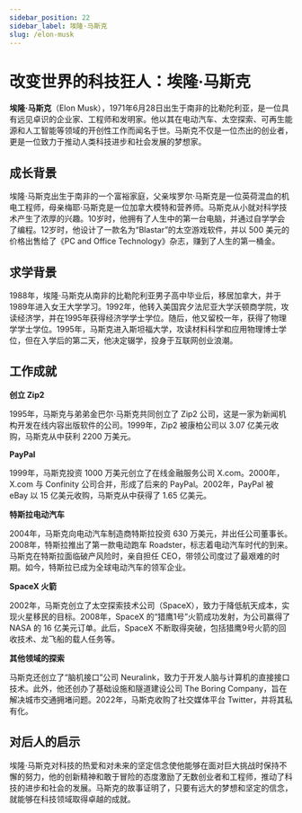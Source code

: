 ```yaml
---
sidebar_position: 22
sidebar_label: 埃隆·马斯克
slug: /elon-musk
---
```


# 改变世界的科技狂人：埃隆·马斯克

**埃隆·马斯克**（Elon Musk），1971年6月28日出生于南非的比勒陀利亚，是一位具有远见卓识的企业家、工程师和发明家。他以其在电动汽车、太空探索、可再生能源和人工智能等领域的开创性工作而闻名于世。马斯克不仅是一位杰出的创业者，更是一位致力于推动人类科技进步和社会发展的梦想家。

## 成长背景

埃隆·马斯克出生于南非的一个富裕家庭，父亲埃罗尔·马斯克是一位英荷混血的机电工程师，母亲梅耶·马斯克是一位加拿大模特和营养师。马斯克从小就对科学技术产生了浓厚的兴趣。10岁时，他拥有了人生中的第一台电脑，并通过自学学会了编程。12岁时，他设计了一款名为“Blastar”的太空游戏软件，并以 500 美元的价格出售给了《PC and Office Technology》杂志，赚到了人生的第一桶金。

## 求学背景

1988年，埃隆·马斯克从南非的比勒陀利亚男子高中毕业后，移居加拿大，并于1989年进入女王大学学习。1992年，他转入美国宾夕法尼亚大学沃顿商学院，攻读经济学，并在1995年获得经济学学士学位。随后，他又留校一年，获得了物理学学士学位。1995年，马斯克进入斯坦福大学，攻读材料科学和应用物理博士学位，但在入学后的第二天，他决定辍学，投身于互联网创业浪潮。

## 工作成就

**创立 Zip2**

1995年，马斯克与弟弟金巴尔·马斯克共同创立了 Zip2 公司，这是一家为新闻机构开发在线内容出版软件的公司。1999年，Zip2 被康柏公司以 3.07 亿美元收购，马斯克从中获利 2200 万美元。

**PayPal**

1999年，马斯克投资 1000 万美元创立了在线金融服务公司 X.com。2000年，X.com 与 Confinity 公司合并，形成了后来的 PayPal。2002年，PayPal 被 eBay 以 15 亿美元收购，马斯克从中获得了 1.65 亿美元。

**特斯拉电动汽车**

2004年，马斯克向电动汽车制造商特斯拉投资 630 万美元，并出任公司董事长。2008年，特斯拉推出了第一款电动跑车 Roadster，标志着电动汽车时代的到来。马斯克在特斯拉面临破产风险时，亲自担任 CEO，带领公司度过了最艰难的时期。如今，特斯拉已成为全球电动汽车的领军企业。

**SpaceX 火箭**

2002年，马斯克创立了太空探索技术公司（SpaceX），致力于降低航天成本，实现火星移民的目标。2008年，SpaceX 的“猎鹰1号”火箭成功发射，为公司赢得了 NASA 的 16 亿美元订单。此后，SpaceX 不断取得突破，包括猎鹰9号火箭的回收技术、龙飞船的载人任务等。

**其他领域的探索**

马斯克还创立了“脑机接口”公司 Neuralink，致力于开发人脑与计算机的直接接口技术。此外，他还创办了基础设施和隧道建设公司 The Boring Company，旨在解决城市交通拥堵问题。2022年，马斯克收购了社交媒体平台 Twitter，并将其私有化。

## 对后人的启示

埃隆·马斯克对科技的热爱和对未来的坚定信念使他能够在面对巨大挑战时保持不懈的努力，他的创新精神和敢于冒险的态度激励了无数创业者和工程师，推动了科技的进步和社会的发展。马斯克的故事证明了，只要有远大的梦想和坚定的信念，就能够在科技领域取得卓越的成就。
